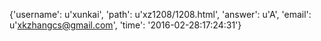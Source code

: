 {'username': u'xunkai', 'path': u'xz1208/1208.html', 'answer': u'A', 'email': u'xkzhangcs@gmail.com', 'time': '2016-02-28:17:24:31'}